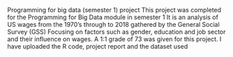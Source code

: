 Programming for big data (semester 1) project 
This project was completed for the Programming for Big Data module in semester 1 
It is an analysis of US wages from the 1970’s through to 2018 gathered by the General Social Survey (GSS) 
Focusing on factors such as gender, education and job sector and their influence on wages. 
A 1:1 grade of 73 was given for this project.
I have uploaded the R code, project report and the dataset used 
